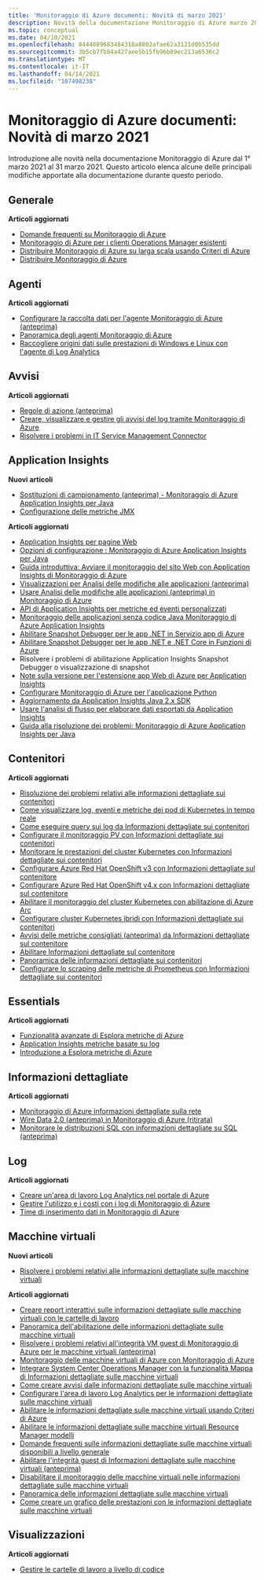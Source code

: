 ```yaml
---
title: 'Monitoraggio di Azure documenti: Novità di marzo 2021'
description: Novità della documentazione Monitoraggio di Azure marzo 2021.
ms.topic: conceptual
ms.date: 04/10/2021
ms.openlocfilehash: 8444089683484318a8802afae62a3121d0b535dd
ms.sourcegitcommit: 3b5cb7fb84a427aee5b15fb96b89ec213a6536c2
ms.translationtype: MT
ms.contentlocale: it-IT
ms.lasthandoff: 04/14/2021
ms.locfileid: "107498238"
---
```

# <a name="azure-monitor-docs-whats-new-for-march-2021"></a>Monitoraggio di Azure documenti: Novità di marzo 2021

Introduzione alle novità nella documentazione Monitoraggio di Azure dal 1° marzo 2021 al 31 marzo 2021. Questo articolo elenca alcune delle principali modifiche apportate alla documentazione durante questo periodo.

## <a name="general"></a>Generale

**Articoli aggiornati**

- [Domande frequenti su Monitoraggio di Azure](faq.md)
- [Monitoraggio di Azure per i clienti Operations Manager esistenti](azure-monitor-operations-manager.md)
- [Distribuire Monitoraggio di Azure su larga scala usando Criteri di Azure](deploy-scale.md)
- [Distribuire Monitoraggio di Azure](deploy.md)
   
## <a name="agents"></a>Agenti

**Articoli aggiornati**

- [Configurare la raccolta dati per l'agente Monitoraggio di Azure (anteprima)](agents/data-collection-rule-azure-monitor-agent.md)
- [Panoramica degli agenti Monitoraggio di Azure](agents/agents-overview.md)
- [Raccogliere origini dati sulle prestazioni di Windows e Linux con l'agente di Log Analytics](agents/data-sources-performance-counters.md)

## <a name="alerts"></a>Avvisi

**Articoli aggiornati**

- [Regole di azione (anteprima)](alerts/alerts-action-rules.md)
- [Creare, visualizzare e gestire gli avvisi del log tramite Monitoraggio di Azure](alerts/alerts-log.md)
- [Risolvere i problemi in IT Service Management Connector](alerts/itsmc-troubleshoot-overview.md)

## <a name="application-insights"></a>Application Insights

**Nuovi articoli**

- [Sostituzioni di campionamento (anteprima) - Monitoraggio di Azure Application Insights per Java](app/java-standalone-sampling-overrides.md)
- [Configurazione delle metriche JMX](app/java-jmx-metrics-configuration.md)

**Articoli aggiornati**

- [Application Insights per pagine Web](app/javascript.md)
- [Opzioni di configurazione : Monitoraggio di Azure Application Insights per Java](app/java-standalone-config.md)
- [Guida introduttiva: Avviare il monitoraggio del sito Web con Application Insights di Monitoraggio di Azure](app/website-monitoring.md)
- [Visualizzazioni per Analisi delle modifiche alle applicazioni (anteprima)](app/change-analysis-visualizations.md)
- [Usare Analisi delle modifiche alle applicazioni (anteprima) in Monitoraggio di Azure](app/change-analysis.md)
- [API di Application Insights per metriche ed eventi personalizzati](app/api-custom-events-metrics.md)
- [Monitoraggio delle applicazioni senza codice Java Monitoraggio di Azure Application Insights](app/java-in-process-agent.md)
- [Abilitare Snapshot Debugger per le app .NET in Servizio app di Azure](app/snapshot-debugger-appservice.md)
- [Abilitare Snapshot Debugger per le app .NET e .NET Core in Funzioni di Azure](app/snapshot-debugger-function-app.md)
- [<a id=troubleshooting></a> Risolvere i problemi di abilitazione Application Insights Snapshot Debugger o visualizzazione di snapshot](app/snapshot-debugger-troubleshoot.md)
- [Note sulla versione per l'estensione app Web di Azure per Application Insights](app/web-app-extension-release-notes.md)
- [Configurare Monitoraggio di Azure per l'applicazione Python](app/opencensus-python.md)
- [Aggiornamento da Application Insights Java 2.x SDK](app/java-standalone-upgrade-from-2x.md)
- [Usare l'analisi di flusso per elaborare dati esportati da Application Insights](app/export-stream-analytics.md)
- [Guida alla risoluzione dei problemi: Monitoraggio di Azure Application Insights per Java](app/java-standalone-troubleshoot.md)

## <a name="containers"></a>Contenitori

**Articoli aggiornati**

- [Risoluzione dei problemi relativi alle informazioni dettagliate sui contenitori](containers/container-insights-troubleshoot.md)
- [Come visualizzare log, eventi e metriche dei pod di Kubernetes in tempo reale](containers/container-insights-livedata-overview.md)
- [Come eseguire query sui log da Informazioni dettagliate sui contenitori](containers/container-insights-log-search.md)
- [Configurare il monitoraggio PV con Informazioni dettagliate sui contenitori](containers/container-insights-persistent-volumes.md)
- [Monitorare le prestazioni del cluster Kubernetes con Informazioni dettagliate sui contenitori](containers/container-insights-analyze.md)
- [Configurare Azure Red Hat OpenShift v3 con Informazioni dettagliate sul contenitore](containers/container-insights-azure-redhat-setup.md)
- [Configurare Azure Red Hat OpenShift v4.x con Informazioni dettagliate sul contenitore](containers/container-insights-azure-redhat4-setup.md)
- [Abilitare il monitoraggio del cluster Kubernetes con abilitazione di Azure Arc](containers/container-insights-enable-arc-enabled-clusters.md)
- [Configurare cluster Kubernetes ibridi con Informazioni dettagliate sui contenitori](containers/container-insights-hybrid-setup.md)
- [Avvisi delle metriche consigliati (anteprima) da Informazioni dettagliate sul contenitore](containers/container-insights-metric-alerts.md)
- [Abilitare Informazioni dettagliate sul contenitore](containers/container-insights-onboard.md)
- [Panoramica delle informazioni dettagliate sui contenitori](containers/container-insights-overview.md)
- [Configurare lo scraping delle metriche di Prometheus con Informazioni dettagliate sui contenitori](containers/container-insights-prometheus-integration.md)

## <a name="essentials"></a>Essentials

**Articoli aggiornati**

- [Funzionalità avanzate di Esplora metriche di Azure](essentials/metrics-charts.md)
- [Application Insights metriche basate su log](essentials/app-insights-metrics.md)
- [Introduzione a Esplora metriche di Azure](essentials/metrics-getting-started.md)


## <a name="insights"></a>Informazioni dettagliate

**Articoli aggiornati**

- [Monitoraggio di Azure informazioni dettagliate sulla rete](insights/network-insights-overview.md)
- [Wire Data 2.0 (anteprima) in Monitoraggio di Azure (ritirata)](insights/wire-data.md)
- [Monitorare le distribuzioni SQL con informazioni dettagliate su SQL (anteprima)](insights/sql-insights-overview.md)

## <a name="logs"></a>Log

**Articoli aggiornati**

- [Creare un'area di lavoro Log Analytics nel portale di Azure](logs/quick-create-workspace.md)
- [Gestire l'utilizzo e i costi con i log di Monitoraggio di Azure](logs/manage-cost-storage.md)
- [Time di inserimento dati in Monitoraggio di Azure](logs/data-ingestion-time.md)

## <a name="virtual-machines"></a>Macchine virtuali

**Nuovi articoli**

- [Risolvere i problemi relativi alle informazioni dettagliate sulle macchine virtuali](vm/vminsights-troubleshoot.md)

**Articoli aggiornati**

- [Creare report interattivi sulle informazioni dettagliate sulle macchine virtuali con le cartelle di lavoro](vm/vminsights-workbooks.md)
- [Panoramica dell'abilitazione delle informazioni dettagliate sulle macchine virtuali](vm/vminsights-enable-overview.md)
- [Risolvere i problemi relativi all'integrità VM guest di Monitoraggio di Azure per le macchine virtuali (anteprima)](vm/vminsights-health-troubleshoot.md)
- [Monitoraggio delle macchine virtuali di Azure con Monitoraggio di Azure](vm/monitor-vm-azure.md)
- [Integrare System Center Operations Manager con la funzionalità Mappa di Informazioni dettagliate sulle macchine virtuali](vm/service-map-scom.md)
- [Come creare avvisi dalle informazioni dettagliate sulle macchine virtuali](vm/vminsights-alerts.md)
- [Configurare l'area di lavoro Log Analytics per le informazioni dettagliate sulle macchine virtuali](vm/vminsights-configure-workspace.md)
- [Abilitare le informazioni dettagliate sulle macchine virtuali usando Criteri di Azure](vm/vminsights-enable-policy.md)
- [Abilitare le informazioni dettagliate sulle macchine virtuali Resource Manager modelli](vm/vminsights-enable-resource-manager.md)
- [Domande frequenti sulle informazioni dettagliate sulle macchine virtuali disponibili a livello generale](vm/vminsights-ga-release-faq.md)
- [Abilitare l'integrità guest di Informazioni dettagliate sulle macchine virtuali (anteprima)](vm/vminsights-health-enable.md)
- [Disabilitare il monitoraggio delle macchine virtuali nelle informazioni dettagliate sulle macchine virtuali](vm/vminsights-optout.md)
- [Panoramica delle informazioni dettagliate sulle macchine virtuali](vm/vminsights-overview.md)
- [Come creare un grafico delle prestazioni con le informazioni dettagliate sulle macchine virtuali](vm/vminsights-performance.md)

## <a name="visualizations"></a>Visualizzazioni

**Articoli aggiornati**

- [Gestire le cartelle di lavoro a livello di codice](visualize/workbooks-automate.md)

